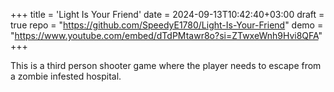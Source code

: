 +++
title = 'Light Is Your Friend'
date = 2024-09-13T10:42:40+03:00
draft = true
repo = "https://github.com/SpeedyE1780/Light-Is-Your-Friend"
demo = "https://www.youtube.com/embed/dTdPMtawr8o?si=ZTwxeWnh9Hvi8QFA"
+++

This is a third person shooter game where the player needs to escape from a zombie infested hospital.
